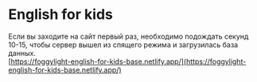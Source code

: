 # English for kids
Если вы заходите на сайт первый раз, необходимо подождать секунд 10-15, чтобы сервер вышел из спящего режима и загрузилась база данных.  
[https://foggylight-english-for-kids-base.netlify.app/](https://foggylight-english-for-kids-base.netlify.app/)
